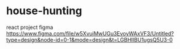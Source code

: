 # house-hunting
react project
figma  https://www.figma.com/file/w5XvujMwUGu3EvoyWAxVF3/Untitled?type=design&node-id=0-1&mode=design&t=LGBHIIBU1ugsQ5U3-0
